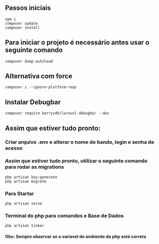 ## Passos iniciais

    npm i
    composer update
    composer install

## Para iniciar o projeto é necessário antes usar o seguinte comando 

    composer dump-autoload

## Alternativa com force

    composer i --ignore-platform-reqs

## Instalar Debugbar

    composer require barryvdh/laravel-debugbar --dev

## Assim que estiver tudo pronto:
### Criar arquivo .env e alterar o nome do bando, login e senha de acesso
### Assim que estiver tudo pronto, utilizar o seguinte comando para rodar as migrations

    php artisan key:generate
    php artisan migrate

### Para Startar

    php artisan serve

### Terminal do php para comandos e Base de Dados

    php artisan tinker


#### Obs: Sempre observar se a variavel de ambiente do php está correta